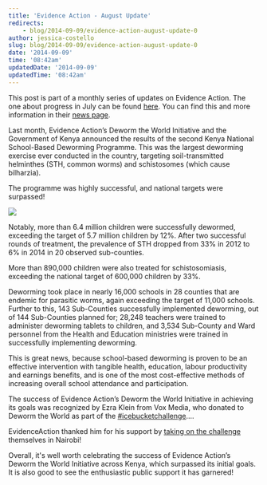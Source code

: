 ```yaml
---
title: 'Evidence Action - August Update'
redirects:
    - blog/2014-09-09/evidence-action-august-update-0
author: jessica-costello
slug: blog/2014-09-09/evidence-action-august-update-0
date: '2014-09-09'
time: '08:42am'
updatedDate: '2014-09-09'
updatedTime: '08:42am'
---
```

This post is part of a monthly series of updates on Evidence Action. The one about progress in July can be found [here](http://www.givingwhatwecan.org/blog/2014-08-23/update-evidence-action). You can find this and more information in their [news page](http://evidenceaction.org/news/).

Last month, Evidence Action’s Deworm the World Initiative and the Government of Kenya announced the results of the second Kenya National School-Based Deworming Programme. This was the largest deworming exercise ever conducted in the country, targeting soil-transmitted helminthes (STH, common worms) and schistosomes (which cause bilharzia).

The programme was highly successful, and national targets were surpassed!

![](/images/uploads/kenya_deworming.png)

Notably, more than 6.4 million children were successfully dewormed, exceeding the target of 5.7 million children by 12%. After two successful rounds of treatment, the prevalence of STH dropped from 33% in 2012 to 6% in 2014 in 20 observed sub-counties.

More than 890,000 children were also treated for schistosomiasis, exceeding the national target of 600,000 children by 33%.

Deworming took place in nearly 16,000 schools in 28 counties that are endemic for parasitic worms, again exceeding the target of 11,000 schools. Further to this, 143 Sub-Counties successfully implemented deworming, out of 144 Sub-Counties planned for; 28,248 teachers were trained to administer deworming tablets to children, and 3,534 Sub-County and Ward personnel from the Health and Education ministries were trained in successfully implementing deworming.

This is great news, because school-based deworming is proven to be an effective intervention with tangible health, education, labour productivity and earnings benefits, and is one of the most cost-effective methods of increasing overall school attendance and participation.

The success of Evidence Action’s Deworm the World Initiative in achieving its goals was recognized by Ezra Klein from Vox Media, who donated to Deworm the World as part of the [#icebucketchallenge](http://www.vox.com/2014/8/20/6049285/ezra-klein-als-ice-bucket-challenge)….

EvidenceAction thanked him for his support by [taking on the challenge](http://evidenceaction.org/thank-you-to-ezra-klein-for-donating-to-deworm-the-world/) themselves in Nairobi!

Overall, it's well worth celebrating the success of Evidence Action’s Deworm the World Initiative across Kenya, which surpassed its initial goals. It is also good to see the enthusiastic public support it has garnered!